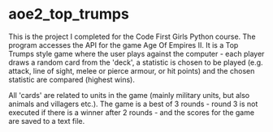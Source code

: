 # aoe2_top_trumps

This is the project I completed for the Code First Girls Python course. The program accesses the API for the game Age Of Empires II. It is a Top Trumps style game where the user plays against the computer - each player draws a random card from the 'deck', a statistic is chosen to be played (e.g. attack, line of sight, melee or pierce armour, or hit points) and the chosen statistic are compared (highest wins).

All 'cards' are related to units in the game (mainly military units, but also animals and villagers etc.). The game is a best of 3 rounds - round 3 is not executed if there is a winner after 2 rounds - and the scores for the game are saved to a text file.

